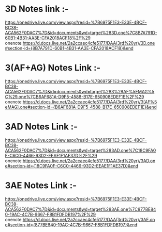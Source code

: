 # 3D Notes link :-
https://onedrive.live.com/view.aspx?resid=%7B6975F1E3-E33E-4BCF-BC38-ACA562F0DAC7%7D&id=documents&wd=target%283D.one%7C8B7A791D-60B1-4B31-AA3E-CFA2018ACF18%2F%29
onenote:https://d.docs.live.net/2a2ccaec4cfe5177/DAA(3rd%20yr)/3D.one#section-id={8B7A791D-60B1-4B31-AA3E-CFA2018ACF18}&end
# 3(AF+AG) Notes Link :-
https://onedrive.live.com/view.aspx?resid=%7B6975F1E3-E33E-4BCF-BC38-ACA562F0DAC7%7D&id=documents&wd=target%283%28AF%5EMAG%5C%29.one%7CB6AF681A-D9F5-4588-B17E-650908EDEF1E%2F%29
onenote:https://d.docs.live.net/2a2ccaec4cfe5177/DAA(3rd%20yr)/3(AF%5eMAG).one#section-id={B6AF681A-D9F5-4588-B17E-650908EDEF1E}&end
# 3AD Notes Link :-
https://onedrive.live.com/view.aspx?resid=%7B6975F1E3-E33E-4BCF-BC38-ACA562F0DAC7%7D&id=documents&wd=target%283AD.one%7C18C9FA0F-C6C0-4466-93D2-EEAE1F1AE37D%2F%29
onenote:https://d.docs.live.net/2a2ccaec4cfe5177/DAA(3rd%20yr)/3AD.one#section-id={18C9FA0F-C6C0-4466-93D2-EEAE1F1AE37D}&end
# 3AE Notes Link :-
https://onedrive.live.com/view.aspx?resid=%7B6975F1E3-E33E-4BCF-BC38-ACA562F0DAC7%7D&id=documents&wd=target%283AE.one%7C877BE840-19AC-4C7B-9667-F8B1FDFDB197%2F%29
onenote:https://d.docs.live.net/2a2ccaec4cfe5177/DAA(3rd%20yr)/3AE.one#section-id={877BE840-19AC-4C7B-9667-F8B1FDFDB197}&end

